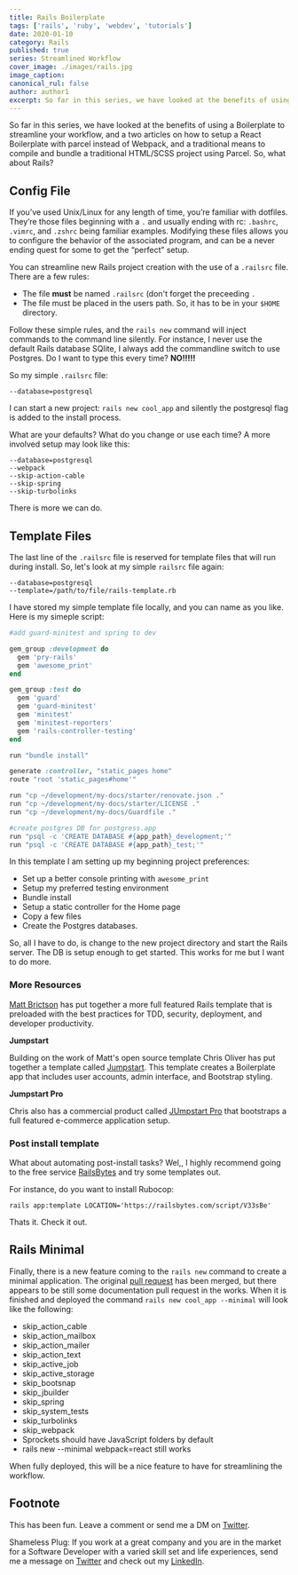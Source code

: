 ```yaml
---
title: Rails Boilerplate
tags: ['rails', 'ruby', 'webdev', 'tutorials']
date: 2020-01-10
category: Rails
published: true
series: Streamlined Workflow
cover_image: ./images/rails.jpg
image_caption:
canonical_rul: false
author: author1
excerpt: So far in this series, we have looked at the benefits of using a Boilerplate to streamline your workflow, and a two articles on how to setup a React Boilerplate with parcel instead of Webpack, and a traditional means to compile and bundle a traditional HTML/SCSS project using Parcel. So, what about Rails?
---
```

So far in this series, we have looked at the benefits of using a Boilerplate to streamline your workflow, and a two articles on how to setup a React Boilerplate with parcel instead of Webpack, and a traditional means to compile and bundle a traditional HTML/SCSS project using Parcel. So, what about Rails?

## Config File
If you’ve used Unix/Linux for any length of time, you’re familiar with dotfiles. They’re those files beginning with a `.` and usually ending with rc: `.bashrc`, `.vimrc`, and `.zshrc` being familiar examples. Modifying these files allows you to configure the behavior of the associated program, and can be a never ending quest for some to get the “perfect” setup.

You can streamline new Rails project creation with the use of a `.railsrc` file. There are a few rules:
- The file **must** be named `.railsrc` (don't forget the preceeding `.`
- The file must be placed in the users path. So, it has to be in your `$HOME` directory.

Follow these simple rules, and the `rails new` command will inject commands to the command line silently. For instance, I never use the default Rails database SQlite, I always add the commandline switch to use Postgres. Do I want to type this every time? **NO!!!!!**

So my simple `.railsrc` file:
```
--database=postgresql
```
I can start a new project: `rails new cool_app` and silently the postgresql flag is added to the install process.

What are your defaults? What do you change or use each time? A more involved setup may look like this:
```
--database=postgresql
--webpack
--skip-action-cable
--skip-spring
--skip-turbolinks
```
There is more we can do.

## Template Files
The last line of the `.railsrc` file is reserved for template files that will run during install. So, let's look at my simple `railsrc` file again:
```
--database=postgresql
--template=/path/to/file/rails-template.rb
```
I have stored my simple template file locally, and you can name as you like. Here is my simeple script:
```ruby
#add guard-minitest and spring to dev

gem_group :development do 
  gem 'pry-rails'
  gem 'awesome_print'
end

gem_group :test do
  gem 'guard'
  gem 'guard-minitest'
  gem 'minitest'
  gem 'minitest-reporters'
  gem 'rails-controller-testing'
end

run "bundle install"

generate :controller, "static_pages home"
route "root 'static_pages#home'"

run "cp ~/development/my-docs/starter/renovate.json ."
run "cp ~/development/my-docs/starter/LICENSE ."
run "cp ~/development/my-docs/Guardfile ."

#create postgres DB for postgress.app
run "psql -c 'CREATE DATABASE #{app_path}_development;'"
run "psql -c 'CREATE DATABASE #{app_path}_test;'"
```
In this template I am setting up my beginning project preferences:
- Set up a better console printing with `awesome_print`
- Setup my preferred testing environment
- Bundle install
- Setup a static controller for the Home page
- Copy a few files
- Create the Postgres databases.

So, all I have to do, is change to the new project directory and start the Rails server. The DB is setup enough to get started. This works for me but I want to do more.

### More Resources

[Matt Brictson](https://github.com/mattbrictson/rails-template) has put together a more full featured Rails template that is preloaded with the best practices for TDD, security, deployment, and developer productivity.

**Jumpstart**

Building on the work of Matt's open source template Chris Oliver has put together a template called [Jumpstart](https://github.com/excid3/jumpstart/blob/master/template.rb). This template creates a Boilerplate app that includes user accounts, admin interface, and Bootstrap styling.

**Jumpstart Pro**

Chris also has a commercial product called [JUmpstart Pro](https://jumpstartrails.com/) that bootstraps a full featured e-commerce application setup.

### Post install template

What about automating post-install tasks? Wel,, I highly recommend going to the free service [RailsBytes](https://railsbytes.com/public/templates) and try some templates out.

For instance, do you want to install Rubocop:
```
rails app:template LOCATION='https://railsbytes.com/script/V33sBe'
```
Thats it. Check it out.

## Rails Minimal
Finally, there is a new feature coming to the `rails new` command to create a minimal application. The original [pull request](https://github.com/rails/rails/pull/39282) has been merged, but there appears to be still some documentation pull request in the works. When it is finished and deployed the command `rails new cool_app --minimal` will look like the following:

- skip_action_cable
- skip_action_mailbox
- skip_action_mailer
- skip_action_text
- skip_active_job
- skip_active_storage
- skip_bootsnap
- skip_jbuilder
- skip_spring
- skip_system_tests
- skip_turbolinks
- skip_webpack
- Sprockets should have JavaScript folders by default
- rails new --minimal webpack=react still works

When fully deployed, this will be a nice feature to have for streamlining the workflow.

## Footnote
This has been fun. Leave a comment or send me a DM on [Twitter](http://twitter.com/EclecticCoding).

Shameless Plug: If you work at a great company and you are in the market for a Software Developer with a varied skill set and life experiences, send me a message on [Twitter](http://twitter.com/EclecticCoding) and check out my [LinkedIn](http://www.linkedin.com/in/dev-chuck-smith).
